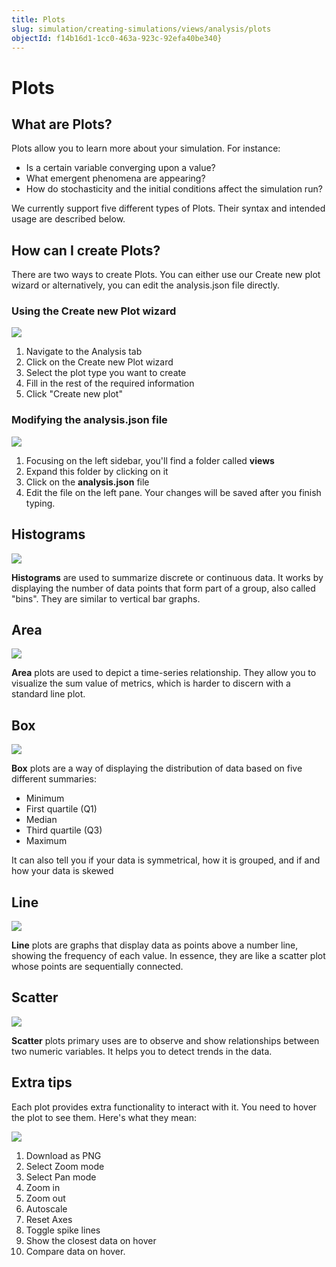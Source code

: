 ```yaml
---
title: Plots
slug: simulation/creating-simulations/views/analysis/plots
objectId: f14b16d1-1cc0-463a-923c-92efa40be340}
---
```


# Plots

## What are Plots?

Plots allow you to learn more about your simulation. For instance:

* Is a certain variable converging upon a value? 
* What emergent phenomena are appearing? 
* How do stochasticity and the initial conditions affect the simulation run?

We currently support five different types of Plots. Their syntax and intended usage are described below.

## How can I create Plots?

There are two ways to create Plots. You can either use our Create new plot wizard or alternatively, you can edit the analysis.json file directly.

### Using the Create new Plot wizard

![](https://cdn-us1.hash.ai/site/docs/animation.gif)

1. Navigate to the Analysis tab
2. Click on the Create new Plot wizard
3. Select the plot type you want to create
4. Fill in the rest of the required information
5. Click "Create new plot"

### Modifying the analysis.json file

![](https://cdn-us1.hash.ai/site/docs/screenshot-2021-03-12-at-12.35.23.png)

1. Focusing on the left sidebar, you'll find a folder called **views**
2. Expand this folder by clicking on it
3. Click on the **analysis.json** file
4. Edit the file on the left pane. Your changes will be saved after you finish typing.

## Histograms

![](https://cdn-us1.hash.ai/site/docs/screenshot-2021-03-11-at-18.32.20.png)

**Histograms** are used to summarize discrete or continuous data. It works by displaying the number of data points that form part of a group, also called "bins". They are similar to vertical bar graphs.

## Area

![](https://cdn-us1.hash.ai/site/docs/screenshot-2021-03-11-at-14.55.35.png)

**Area** plots are used to depict a time-series relationship. They allow you to visualize the sum value of metrics, which is harder to discern with a standard line plot.

## Box

![](https://cdn-us1.hash.ai/site/docs/screenshot-2021-03-11-at-17.37.32.png)

**Box** plots are a way of displaying the distribution of data based on five different summaries:

* Minimum
* First quartile \(Q1\)
* Median
* Third quartile \(Q3\)
* Maximum

It can also tell you if your data is symmetrical, how it is grouped, and if and how your data is skewed

## Line

![](https://cdn-us1.hash.ai/site/docs/screenshot-2021-03-11-at-15.22.43.png)

**Line** plots are graphs that display data as points above a number line, showing the frequency of each value. In essence, they are like a scatter plot whose points are sequentially connected.

## Scatter

![](https://cdn-us1.hash.ai/site/docs/screenshot-2021-03-11-at-15.05.21.png)

**Scatter** plots primary uses are to observe and show relationships between two numeric variables. It helps you to detect trends in the data.

## Extra tips

Each plot provides extra functionality to interact with it. You need to hover the plot to see them. Here's what they mean:

![](https://cdn-us1.hash.ai/site/docs/plotly-buttons-help.png)

1. Download as PNG
2. Select Zoom mode
3. Select Pan mode
4. Zoom in
5. Zoom out
6. Autoscale
7. Reset Axes
8. Toggle spike lines
9. Show the closest data on hover
10. Compare data on hover.

